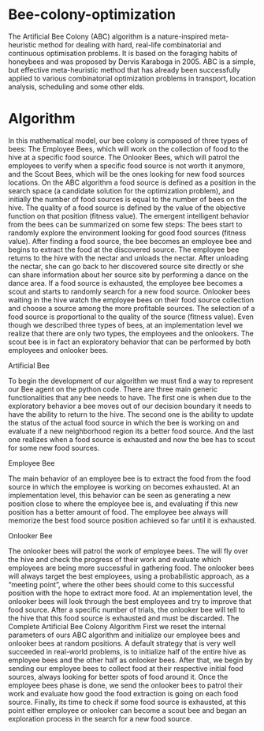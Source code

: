 # Bee-colony-optimization

The Artificial Bee Colony (ABC) algorithm is a nature-inspired meta-heuristic method for dealing with hard, real-life combinatorial and continuous optimisation problems. It is based on the foraging habits of honeybees and was proposed by Dervis Karaboga in 2005. ABC is a simple, but effective meta-heuristic method that has already been successfully applied to various combinatorial optimization problems in transport, location analysis, scheduling and some other elds.

# Algorithm

In this mathematical model, our bee colony is composed of three types of bees: The Employee Bees, which will work on the collection of food to the hive at a specific food source. The Onlooker Bees, which will patrol the employees to verify when a specific food source is not worth it anymore, and the Scout Bees, which will be the ones looking for new food sources locations.
On the ABC algorithm a food source is defined as a position in the search space (a candidate solution for the optimization problem), and initially the number of food sources is equal to the number of bees on the hive. The quality of a food source is defined by the value of the objective function on that position (fitness value).
The emergent intelligent behavior from the bees can be summarized on some few steps:
The bees start to randomly explore the environment looking for good food sources (fitness value).
After finding a food source, the bee becomes an employee bee and begins to extract the food at the discovered source.
The employee bee returns to the hive with the nectar and unloads the nectar. After unloading the nectar, she can go back to her discovered source site directly or she can share information about her source site by performing a dance on the dance area.
If a food source is exhausted, the employee bee becomes a scout and starts to randomly search for a new food source.
Onlooker bees waiting in the hive watch the employee bees on their food source collection and choose a source among the more profitable sources.
The selection of a food source is proportional to the quality of the source (fitness value).
Even though we described three types of bees, at an implementation level we realize that there are only two types, the employees and the onlookers. The scout bee is in fact an exploratory behavior that can be performed by both employees and onlooker bees.

Artificial Bee

To begin the development of our algorithm we must find a way to represent our Bee agent on the python code. There are three main generic functionalities that any bee needs to have. The first one is when due to the exploratory behavior a bee moves out of our decision boundary it needs to have the ability to return to the hive. The second one is the ability to update the status of the actual food source in which the bee is working on and evaluate if a new neighborhood region its a better food source. And the last one realizes when a food source is exhausted and now the bee has to scout for some new food sources.

Employee Bee

The main behavior of an employee bee is to extract the food from the food source in which the employee is working on becomes exhausted. At an implementation level, this behavior can be seen as generating a new position close to where the employee bee is, and evaluating if this new position has a better amount of food. The employee bee always will memorize the best food source position achieved so far until it is exhausted.

Onlooker Bee

The onlooker bees will patrol the work of employee bees. The will fly over the hive and check the progress of their work and evaluate which employees are being more successful in gathering food.
The onlooker bees will always target the best employees, using a probabilistic approach, as a “meeting point”, where the other bees should come to this successful position with the hope to extract more food.
At an implementation level, the onlooker bees will look through the best employees and try to improve that food source. After a specific number of trials, the onlooker bee will tell to the hive that this food source is exhausted and must be discarded.
The Complete Artificial Bee Colony Algorithm
First we reset the internal parameters of ours ABC algorithm and initialize our employee bees and onlooker bees at random positions. A default strategy that is very well succeeded in real-world problems, is to initialize half of the entire hive as employee bees and the other half as onlooker bees.
After that, we begin by sending our employee bees to collect food at their respective initial food sources, always looking for better spots of food around it. Once the employee bees phase is done, we send the onlooker bees to patrol their work and evaluate how good the food extraction is going on each food source. Finally, its time to check if some food source is exhausted, at this point either employee or onlooker can become a scout bee and began an exploration process in the search for a new food source.

